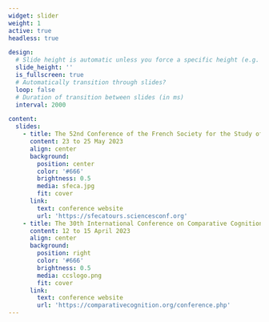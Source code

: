 ```yaml
---
widget: slider
weight: 1
active: true
headless: true

design:
  # Slide height is automatic unless you force a specific height (e.g. '400px')
  slide_height: ''
  is_fullscreen: true
  # Automatically transition through slides?
  loop: false
  # Duration of transition between slides (in ms)
  interval: 2000

content:
  slides:
    - title: The 52nd Conference of the French Society for the Study of Animal Behavior
      content: 23 to 25 May 2023
      align: center
      background:
        position: center
        color: '#666'
        brightness: 0.5
        media: sfeca.jpg
        fit: cover
      link:
        text: conference website
        url: 'https://sfecatours.sciencesconf.org'
    - title: The 30th International Conference on Comparative Cognition
      content: 12 to 15 April 2023
      align: center
      background:
        position: right
        color: '#666'
        brightness: 0.5
        media: ccslogo.png
        fit: cover
      link:
        text: conference website
        url: 'https://comparativecognition.org/conference.php'
---
```

